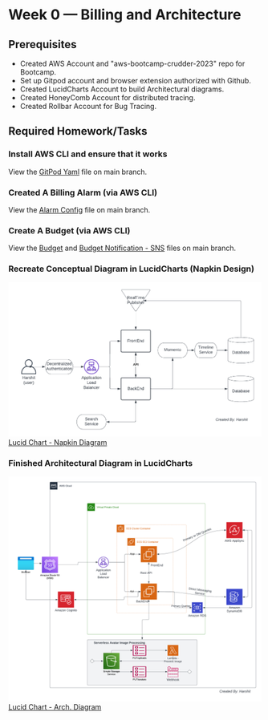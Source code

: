 # Week 0 — Billing and Architecture


## Prerequisites
* Created AWS Account and "aws-bootcamp-crudder-2023" repo for Bootcamp.
* Set up Gitpod account and browser extension authorized with Github.
* Created LucidCharts Account to build Architectural diagrams.
* Created HoneyComb Account for distributed tracing.
* Created Rollbar Account for Bug Tracing.



## Required Homework/Tasks

### Install AWS CLI and ensure that it works
View the [GitPod Yaml](https://github.com/ht3886/aws-bootcamp-cruddur-2023/blob/main/.gitpod.yml) file on main branch.

### Created A Billing Alarm (via AWS CLI)
View the [Alarm Config](https://github.com/ht3886/aws-bootcamp-cruddur-2023/blob/main/aws/json/alarm-config.json) file on main branch.

### Create A Budget (via AWS CLI)
View the [Budget](https://github.com/ht3886/aws-bootcamp-cruddur-2023/blob/main/aws/json/budget.json) and [Budget Notification - SNS](https://github.com/ht3886/aws-bootcamp-cruddur-2023/blob/main/aws/json/budget.json) files on main branch.

### Recreate Conceptual Diagram in LucidCharts (Napkin Design)
![Conceptual Diagram](../_docs/assets/week0/Napkin-Diagram.png)
[Lucid Chart - Napkin Diagram](https://lucid.app/lucidchart/012e1ff8-c184-4e8f-a4eb-a5399181951d/edit?invitationId=inv_a730fe03-60b4-4552-92be-e0bf88949ab4)

### Finished Architectural Diagram in LucidCharts
![Architectural Diagram](../_docs/assets/week0/Architectural-Diagram.png)
[Lucid Chart - Arch. Diagram](https://lucid.app/lucidchart/e97b10ed-e6f0-4443-8833-4b8a19bbdb64/edit?invitationId=inv_217f451f-bd78-4d7b-bc47-f1efb615cdd2)
